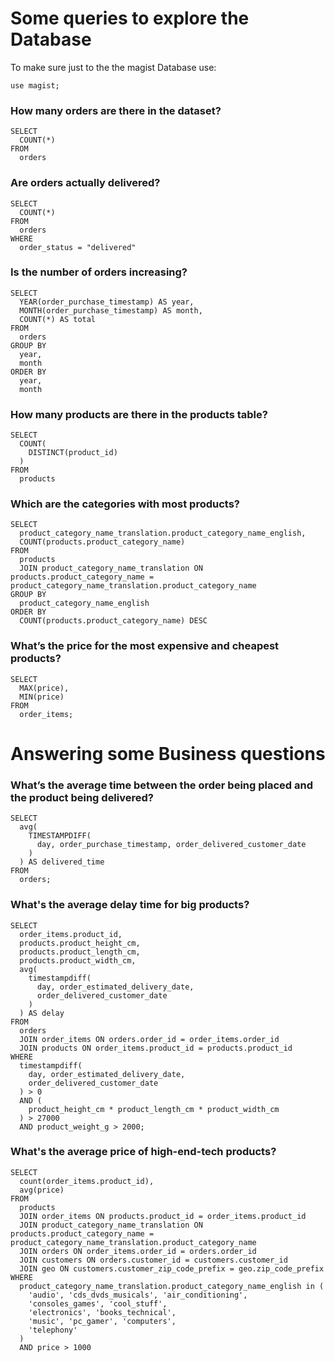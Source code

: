 # Some queries to explore the Database

To make sure just to the the magist Database use:

```
use magist;
```

### How many orders are there in the dataset?

```
SELECT 
  COUNT(*) 
FROM 
  orders

```

### Are orders actually delivered?
```
SELECT 
  COUNT(*) 
FROM 
  orders 
WHERE 
  order_status = "delivered"

```

### Is the number of orders increasing?
```
SELECT 
  YEAR(order_purchase_timestamp) AS year, 
  MONTH(order_purchase_timestamp) AS month, 
  COUNT(*) AS total 
FROM 
  orders 
GROUP BY 
  year, 
  month 
ORDER BY 
  year, 
  month

```

### How many products are there in the products table?
```
SELECT 
  COUNT(
    DISTINCT(product_id)
  ) 
FROM 
  products

```

### Which are the categories with most products?
```
SELECT 
  product_category_name_translation.product_category_name_english, 
  COUNT(products.product_category_name) 
FROM 
  products 
  JOIN product_category_name_translation ON products.product_category_name = product_category_name_translation.product_category_name 
GROUP BY 
  product_category_name_english 
ORDER BY 
  COUNT(products.product_category_name) DESC
```

### What’s the price for the most expensive and cheapest products?
```
SELECT 
  MAX(price), 
  MIN(price) 
FROM 
  order_items;

```
# Answering some Business questions

### What’s the average time between the order being placed and the product being delivered?
```
SELECT 
  avg(
    TIMESTAMPDIFF(
      day, order_purchase_timestamp, order_delivered_customer_date
    )
  ) AS delivered_time 
FROM 
  orders;
 ``` 
 

### What's the average delay time for big products?
```
SELECT 
  order_items.product_id, 
  products.product_height_cm, 
  products.product_length_cm, 
  products.product_width_cm, 
  avg(
    timestampdiff(
      day, order_estimated_delivery_date, 
      order_delivered_customer_date
    )
  ) AS delay 
FROM 
  orders 
  JOIN order_items ON orders.order_id = order_items.order_id 
  JOIN products ON order_items.product_id = products.product_id 
WHERE 
  timestampdiff(
    day, order_estimated_delivery_date, 
    order_delivered_customer_date
  ) > 0 
  AND (
    product_height_cm * product_length_cm * product_width_cm
  ) > 27000 
  AND product_weight_g > 2000;
```
### What's the average price of high-end-tech products?
```
SELECT 
  count(order_items.product_id), 
  avg(price) 
FROM 
  products 
  JOIN order_items ON products.product_id = order_items.product_id 
  JOIN product_category_name_translation ON products.product_category_name = product_category_name_translation.product_category_name 
  JOIN orders ON order_items.order_id = orders.order_id 
  JOIN customers ON orders.customer_id = customers.customer_id 
  JOIN geo ON customers.customer_zip_code_prefix = geo.zip_code_prefix 
WHERE 
  product_category_name_translation.product_category_name_english in (
    'audio', 'cds_dvds_musicals', 'air_conditioning', 
    'consoles_games', 'cool_stuff', 
    'electronics', 'books_technical', 
    'music', 'pc_gamer', 'computers', 
    'telephony'
  ) 
  AND price > 1000
